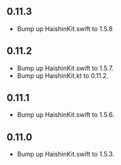 ## 0.11.3
* Bump up HaishinKit.swift to 1.5.8

## 0.11.2

* Bump up HaishinKit.swift to 1.5.7.
* Bump up HaishinKit.kt to 0.11.2.

## 0.11.1

* Bump up HaishinKit.swift to 1.5.6.

## 0.11.0

* Bump up HaishinKit.swift to 1.5.3.
